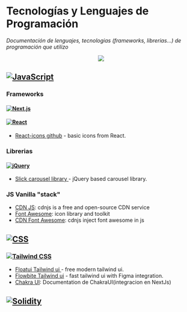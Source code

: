 # Tecnologías y Lenguajes de Programación

*Documentación de lenguajes, tecnologias (frameworks, librerias...) de programación que utilizo*

<p align="center">
 <a href="">
    <img src="https://skillicons.dev/icons?i=solidity,git,ipfs,express,github,html,css,styledcomponents,tailwind,js,ts,md,prisma,mongodb,nextjs,nodejs,react,redux,threejs,ableton,bash,java,vscode,firebase,py,tensorflow,discord,docker&perline=14" />
 </a>
</p>


## [![JavaScript](https://img.shields.io/badge/-JavaScript-F7DF1E?style=for-the-badge&logo=javascript&logoColor=black)](https://developer.mozilla.org/es/docs/Web/JavaScript)
### Frameworks 
#### [![Next.js](https://img.shields.io/badge/Next.js-%23111111.svg?style=for-the-badge&logo=next.js&logoColor=white)](https://nextjs.org/docs)
#### [![React](https://img.shields.io/badge/-React-61DAFB?style=for-the-badge&logo=react&logoColor=white)](https://react.dev/learn)
- [React-icons github](https://react-icons.github.io/react-icons/) - basic icons from React.
### Librerias
#### [![jQuery](https://img.shields.io/badge/-jQuery-0769AD?style=for-the-badge&logo=jquery&logoColor=white)](https://jquery.com/)
- [Slick carousel library ](https://kenwheeler.github.io/slick/) - jQuery based carousel library.
### JS Vanilla "stack"
<!-- Esto serian herramientas: CDN -->
- [CDN JS](https://cdnjs.com/): cdnjs is a free and open-source CDN service
- [Font Awesome](https://fontawesome.com/): icon library and toolkit
- [CDN Font Awesome](https://cdnjs.com/libraries/font-awesome): cdnjs inject font awesome in js



## [![CSS](https://img.shields.io/badge/-CSS-1572B6?style=for-the-badge&logo=css3&logoColor=white)](https://developer.mozilla.org/es/docs/Web/CSS)
### [![Tailwind CSS](https://img.shields.io/badge/Tailwind%20CSS-%231a202c.svg?style=for-the-badge&logo=tailwind-css&logoColor=38b2ac)](https://tailwindcss.com/)
 
- [Floatui Tailwind ui ](https://floatui.com/) - free modern tailwind ui.
- [Flowbite Tailwind ui](https://flowbite.com/) - fast tailwind ui with Figma integration.
- [Chakra UI](https://chakra-ui.com/getting-started/nextjs-app-guide): Documentation de ChakraUI(integracion en NextJs)
## [![Solidity](https://img.shields.io/badge/-Solidity-363636?style=for-the-badge&logo=solidity&logoColor=white)](https://docs.soliditylang.org/en/v0.8.23/)





